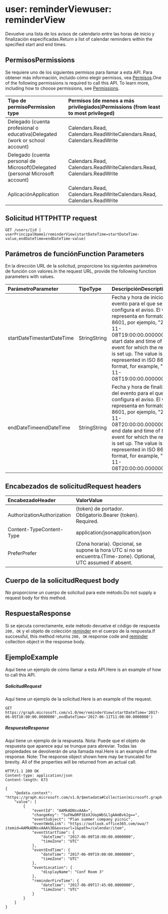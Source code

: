 # <a name="user-reminderview"></a><span data-ttu-id="58a24-101">user: reminderView</span><span class="sxs-lookup"><span data-stu-id="58a24-101">user: reminderView</span></span>
<span data-ttu-id="58a24-102">Devuelve una lista de los avisos de calendario entre las horas de inicio y finalización especificadas.</span><span class="sxs-lookup"><span data-stu-id="58a24-102">Return a list of calendar reminders within the specified start and end times.</span></span> 

## <a name="permissions"></a><span data-ttu-id="58a24-103">Permisos</span><span class="sxs-lookup"><span data-stu-id="58a24-103">Permissions</span></span>
<span data-ttu-id="58a24-p101">Se requiere uno de los siguientes permisos para llamar a esta API. Para obtener más información, incluido cómo elegir permisos, vea [Permisos](../../../concepts/permissions_reference.md).</span><span class="sxs-lookup"><span data-stu-id="58a24-p101">One of the following permissions is required to call this API. To learn more, including how to choose permissions, see [Permissions](../../../concepts/permissions_reference.md).</span></span>

|<span data-ttu-id="58a24-106">Tipo de permiso</span><span class="sxs-lookup"><span data-stu-id="58a24-106">Permission type</span></span>      | <span data-ttu-id="58a24-107">Permisos (de menos a más privilegiados)</span><span class="sxs-lookup"><span data-stu-id="58a24-107">Permissions (from least to most privileged)</span></span>              |
|:--------------------|:---------------------------------------------------------|
|<span data-ttu-id="58a24-108">Delegado (cuenta profesional o educativa)</span><span class="sxs-lookup"><span data-stu-id="58a24-108">Delegated (work or school account)</span></span> | <span data-ttu-id="58a24-109">Calendars.Read, Calendars.ReadWrite</span><span class="sxs-lookup"><span data-stu-id="58a24-109">Calendars.Read, Calendars.ReadWrite</span></span>    |
|<span data-ttu-id="58a24-110">Delegado (cuenta personal de Microsoft)</span><span class="sxs-lookup"><span data-stu-id="58a24-110">Delegated (personal Microsoft account)</span></span> | <span data-ttu-id="58a24-111">Calendars.Read, Calendars.ReadWrite</span><span class="sxs-lookup"><span data-stu-id="58a24-111">Calendars.Read, Calendars.ReadWrite</span></span>    |
|<span data-ttu-id="58a24-112">Aplicación</span><span class="sxs-lookup"><span data-stu-id="58a24-112">Application</span></span> | <span data-ttu-id="58a24-113">Calendars.Read, Calendars.ReadWrite</span><span class="sxs-lookup"><span data-stu-id="58a24-113">Calendars.Read, Calendars.ReadWrite</span></span> |

## <a name="http-request"></a><span data-ttu-id="58a24-114">Solicitud HTTP</span><span class="sxs-lookup"><span data-stu-id="58a24-114">HTTP request</span></span>
<!-- { "blockType": "ignored" } -->
```http
GET /users/{id | userPrincipalName}/reminderView(startDateTime=startDateTime-value,endDateTime=endDateTime-value)
```

## <a name="function-parameters"></a><span data-ttu-id="58a24-115">Parámetros de función</span><span class="sxs-lookup"><span data-stu-id="58a24-115">Function Parameters</span></span>
<span data-ttu-id="58a24-116">En la dirección URL de la solicitud, proporcione los siguientes parámetros de función con valores.</span><span class="sxs-lookup"><span data-stu-id="58a24-116">In the request URL, provide the following function parameters with values.</span></span>

| <span data-ttu-id="58a24-117">Parámetro</span><span class="sxs-lookup"><span data-stu-id="58a24-117">Parameter</span></span>    | <span data-ttu-id="58a24-118">Tipo</span><span class="sxs-lookup"><span data-stu-id="58a24-118">Type</span></span>   |<span data-ttu-id="58a24-119">Descripción</span><span class="sxs-lookup"><span data-stu-id="58a24-119">Description</span></span>|
|:---------------|:--------|:----------|
|<span data-ttu-id="58a24-120">startDateTime</span><span class="sxs-lookup"><span data-stu-id="58a24-120">startDateTime</span></span>|<span data-ttu-id="58a24-121">String</span><span class="sxs-lookup"><span data-stu-id="58a24-121">String</span></span>|<span data-ttu-id="58a24-p102">Fecha y hora de inicio del evento para el que se configura el aviso. El valor se representa en formato ISO 8601, por ejemplo, "2015-11-08T19:00:00.0000000".</span><span class="sxs-lookup"><span data-stu-id="58a24-p102">The start date and time of the event for which the reminder is set up. The value is represented in ISO 8601 format, for example, "2015-11-08T19:00:00.0000000".</span></span>|
|<span data-ttu-id="58a24-124">endDateTime</span><span class="sxs-lookup"><span data-stu-id="58a24-124">endDateTime</span></span>|<span data-ttu-id="58a24-125">String</span><span class="sxs-lookup"><span data-stu-id="58a24-125">String</span></span>|<span data-ttu-id="58a24-p103">Fecha y hora de finalización del evento para el que se configura el aviso. El valor se representa en formato ISO 8601, por ejemplo, "2015-11-08T20:00:00.0000000".</span><span class="sxs-lookup"><span data-stu-id="58a24-p103">The end date and time of the event for which the reminder is set up. The value is represented in ISO 8601 format, for example, "2015-11-08T20:00:00.0000000".</span></span>|

## <a name="request-headers"></a><span data-ttu-id="58a24-128">Encabezados de solicitud</span><span class="sxs-lookup"><span data-stu-id="58a24-128">Request headers</span></span>
| <span data-ttu-id="58a24-129">Encabezado</span><span class="sxs-lookup"><span data-stu-id="58a24-129">Header</span></span>       | <span data-ttu-id="58a24-130">Valor</span><span class="sxs-lookup"><span data-stu-id="58a24-130">Value</span></span>|
|:-----------|:------|
| <span data-ttu-id="58a24-131">Authorization</span><span class="sxs-lookup"><span data-stu-id="58a24-131">Authorization</span></span>  | <span data-ttu-id="58a24-p104">{token} de portador. Obligatorio.</span><span class="sxs-lookup"><span data-stu-id="58a24-p104">Bearer {token}. Required.</span></span>  |
| <span data-ttu-id="58a24-134">Content-Type</span><span class="sxs-lookup"><span data-stu-id="58a24-134">Content-Type</span></span>   | <span data-ttu-id="58a24-135">application/json</span><span class="sxs-lookup"><span data-stu-id="58a24-135">application/json</span></span> |
| <span data-ttu-id="58a24-136">Prefer</span><span class="sxs-lookup"><span data-stu-id="58a24-136">Prefer</span></span> | <span data-ttu-id="58a24-p105">{Zona horaria}. Opcional, se supone la hora UTC si no se encuentra.</span><span class="sxs-lookup"><span data-stu-id="58a24-p105">{Time-zone}. Optional, UTC assumed if absent.</span></span>|

## <a name="request-body"></a><span data-ttu-id="58a24-139">Cuerpo de la solicitud</span><span class="sxs-lookup"><span data-stu-id="58a24-139">Request body</span></span>
<span data-ttu-id="58a24-140">No proporcione un cuerpo de solicitud para este método.</span><span class="sxs-lookup"><span data-stu-id="58a24-140">Do not supply a request body for this method.</span></span>

## <a name="response"></a><span data-ttu-id="58a24-141">Respuesta</span><span class="sxs-lookup"><span data-stu-id="58a24-141">Response</span></span>

<span data-ttu-id="58a24-142">Si se ejecuta correctamente, este método devuelve el código de respuesta `200, OK` y el objeto de colección [reminder](../resources/reminder.md) en el cuerpo de la respuesta.</span><span class="sxs-lookup"><span data-stu-id="58a24-142">If successful, this method returns `200, OK` response code and [reminder](../resources/reminder.md) collection object in the response body.</span></span>

## <a name="example"></a><span data-ttu-id="58a24-143">Ejemplo</span><span class="sxs-lookup"><span data-stu-id="58a24-143">Example</span></span>
<span data-ttu-id="58a24-144">Aquí tiene un ejemplo de cómo llamar a esta API.</span><span class="sxs-lookup"><span data-stu-id="58a24-144">Here is an example of how to call this API.</span></span>
##### <a name="request"></a><span data-ttu-id="58a24-145">Solicitud</span><span class="sxs-lookup"><span data-stu-id="58a24-145">Request</span></span>
<span data-ttu-id="58a24-146">Aquí tiene un ejemplo de la solicitud.</span><span class="sxs-lookup"><span data-stu-id="58a24-146">Here is an example of the request.</span></span>
<!-- {
  "blockType": "request",
  "name": "user_reminderview"
}-->
```http
GET https://graph.microsoft.com/v1.0/me/reminderView(startDateTime='2017-06-05T10:00:00.0000000',endDateTime='2017-06-11T11:00:00.0000000')
```

##### <a name="response"></a><span data-ttu-id="58a24-147">Respuesta</span><span class="sxs-lookup"><span data-stu-id="58a24-147">Response</span></span>
<span data-ttu-id="58a24-p106">Aquí tiene un ejemplo de la respuesta. Nota: Puede que el objeto de respuesta que aparece aquí se trunque para abreviar. Todas las propiedades se devolverán de una llamada real.</span><span class="sxs-lookup"><span data-stu-id="58a24-p106">Here is an example of the response. Note: The response object shown here may be truncated for brevity. All of the properties will be returned from an actual call.</span></span>
<!-- {
  "blockType": "response",
  "truncated": true,
  "@odata.type": "microsoft.graph.reminder",
  "isCollection": true
} -->
```http
HTTP/1.1 200 OK
Content-type: application/json
Content-length: 673

{
    "@odata.context": "https://graph.microsoft.com/v1.0/$metadata#Collection(microsoft.graph.reminder)",
    "value": [
        {
            "eventId": "AAMkADNsvAAA=",
            "changeKey": "SuFHwDRP1EeXJUopWbSLlgAAmBvk2g==",
            "eventSubject": "Plan summer company picnic",
            "eventWebLink": "https://outlook.office365.com/owa/?itemid=AAMkADNsvAAA%3D&exvsurl=1&path=/calendar/item",
            "eventStartTime": {
                "dateTime": "2017-06-09T18:00:00.0000000",
                "timeZone": "UTC"
            },
            "eventEndTime": {
                "dateTime": "2017-06-09T19:00:00.0000000",
                "timeZone": "UTC"
            },
            "eventLocation": {
                "displayName": "Conf Room 3"
            },
            "reminderFireTime": {
                "dateTime": "2017-06-09T17:45:00.0000000",
                "timeZone": "UTC"
            }
        }
    ]
}
```

<!-- uuid: 8fcb5dbc-d5aa-4681-8e31-b001d5168d79
2015-10-25 14:57:30 UTC -->
<!-- {
  "type": "#page.annotation",
  "description": "user: reminderView",
  "keywords": "",
  "section": "documentation",
  "tocPath": ""
}-->
